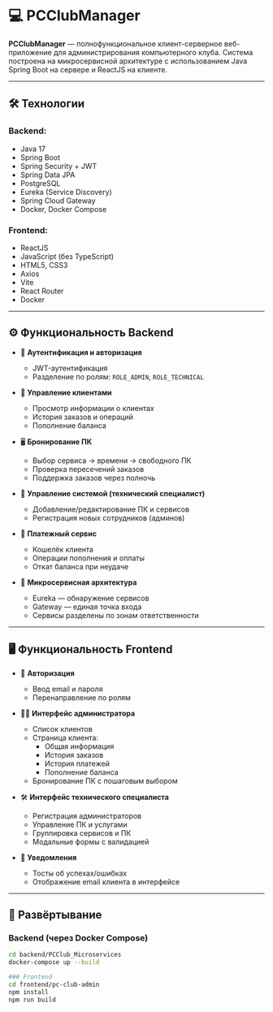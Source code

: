 # 💻 PCClubManager

**PCClubManager** — полнофункциональное клиент-серверное веб-приложение для администрирования компьютерного клуба. Система построена на микросервисной архитектуре с использованием Java Spring Boot на сервере и ReactJS на клиенте.

---

## 🛠️ Технологии

### Backend:
- Java 17  
- Spring Boot  
- Spring Security + JWT  
- Spring Data JPA  
- PostgreSQL  
- Eureka (Service Discovery)  
- Spring Cloud Gateway  
- Docker, Docker Compose  

### Frontend:
- ReactJS  
- JavaScript (без TypeScript)  
- HTML5, CSS3  
- Axios  
- Vite  
- React Router  
- Docker  

---

## ⚙️ Функциональность Backend

- 🔐 **Аутентификация и авторизация**
  - JWT-аутентификация
  - Разделение по ролям: `ROLE_ADMIN`, `ROLE_TECHNICAL`

- 👥 **Управление клиентами**
  - Просмотр информации о клиентах
  - История заказов и операций
  - Пополнение баланса

- 🖥️ **Бронирование ПК**
  - Выбор сервиса → времени → свободного ПК
  - Проверка пересечений заказов
  - Поддержка заказов через полночь

- 🧰 **Управление системой (технический специалист)**
  - Добавление/редактирование ПК и сервисов
  - Регистрация новых сотрудников (админов)

- 💸 **Платежный сервис**
  - Кошелёк клиента
  - Операции пополнения и оплаты
  - Откат баланса при неудаче

- 🔗 **Микросервисная архитектура**
  - Eureka — обнаружение сервисов
  - Gateway — единая точка входа
  - Сервисы разделены по зонам ответственности

---

## 🖥️ Функциональность Frontend

- 🔑 **Авторизация**
  - Ввод email и пароля
  - Перенаправление по ролям

- 🧑‍💼 **Интерфейс администратора**
  - Список клиентов
  - Страница клиента:
    - Общая информация
    - История заказов
    - История платежей
    - Пополнение баланса
  - Бронирование ПК с пошаговым выбором

- 🛠️ **Интерфейс технического специалиста**
  - Регистрация администраторов
  - Управление ПК и услугами
  - Группировка сервисов и ПК
  - Модальные формы с валидацией

- 🔔 **Уведомления**
  - Тосты об успехах/ошибках
  - Отображение email клиента в интерфейсе

---

## 🚀 Развёртывание

### Backend (через Docker Compose)
```bash
cd backend/PCClub_Microservices
docker-compose up --build

### Frontend 
cd frontend/pc-club-admin
npm install
npm run build
